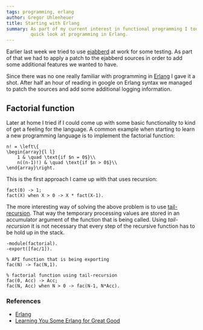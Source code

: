 ```yaml
---
tags: programming, erlang
author: Gregor Uhlenheuer
title: Starting with Erlang
summary: As part of my current interest in functional programming I took a
         quick look at programming in Erlang.
---
```

Earlier last week we tried to use [ejabberd][1] at work for some testing. As
part of that we had to apply a patch to the ejabberd sources in order to add
some additional features we wanted to have.

Since there was no one really familiar with programming in [Erlang][2] I gave it
a shot. After half an hour of reading in google on Erlang syntax we managed to
patch the sources and add some additional logging information.

## Factorial function

Later at home I tried if I could come up with some basic functionality to kind
of get a feeling for the language. A common example when starting to learn a
new programming language is to implement the factorial function:

~~~ {.latex}
n! = \left\{
\begin{array}{l l}
    1 & \quad \text{if $n = 0$}\\
    n((n-1)!) & \quad \text{if $n > 0$}\\
\end{array}\right.
~~~

This is the first approach I came up with that uses recursion:

~~~ {.erlang}
fact(0) -> 1;
fact(X) when X > 0 -> X * fact(X-1).
~~~

The more interesting way of solving the above problem is to use
[tail-recursion][3]. That way the temporary processing values are stored in an
accumulator argument of the function that is being called. Using
*tail-recursion* it is not necessary that every step of the recursive function
has to be hold up in the stack.

~~~ {.erlang}
-module(factorial).
-export([fac/1]).

% API function that is being exporting
fac(N) -> fac(N,1).

% factorial function using tail-recursion
fac(0, Acc) -> Acc;
fac(N, Acc) when N > 0 -> fac(N-1, N*Acc).
~~~

### References

- [Erlang][2]
- [Learning You Some Erlang for Great Good][4]

[1]: http://www.ejabberd.im
[2]: http://www.erlang.org
[3]: http://en.wikipedia.org/wiki/Tail_call
[4]: http://learnyousomeerlang.com/content
